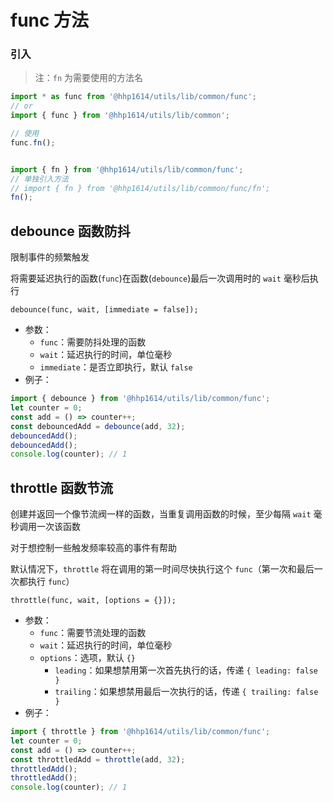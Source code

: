 # func 方法

### 引入

> 注：`fn` 为需要使用的方法名

```js
import * as func from '@hhp1614/utils/lib/common/func';
// or
import { func } from '@hhp1614/utils/lib/common';

// 使用
func.fn();


import { fn } from '@hhp1614/utils/lib/common/func';
// 单独引入方法
// import { fn } from '@hhp1614/utils/lib/common/func/fn';
fn();
```

## debounce 函数防抖

限制事件的频繁触发

将需要延迟执行的函数(`func`)在函数(`debounce`)最后一次调用时的 `wait` 毫秒后执行

```text
debounce(func, wait, [immediate = false]);
```

- 参数：
    - `func`：需要防抖处理的函数
    - `wait`：延迟执行的时间，单位毫秒
    - `immediate`：是否立即执行，默认 `false`
- 例子：
```js
import { debounce } from '@hhp1614/utils/lib/common/func';
let counter = 0;
const add = () => counter++;
const debouncedAdd = debounce(add, 32);
debouncedAdd();
debouncedAdd();
console.log(counter); // 1
```

## throttle 函数节流

创建并返回一个像节流阀一样的函数，当重复调用函数的时候，至少每隔 `wait` 毫秒调用一次该函数

对于想控制一些触发频率较高的事件有帮助

默认情况下，`throttle` 将在调用的第一时间尽快执行这个 `func`（第一次和最后一次都执行 `func`）

```text
throttle(func, wait, [options = {}]);
```

- 参数：
    - `func`：需要节流处理的函数
    - `wait`：延迟执行的时间，单位毫秒
    - `options`：选项，默认 `{}`
        - `leading`：如果想禁用第一次首先执行的话，传递 `{ leading: false }`
        - `trailing`：如果想禁用最后一次执行的话，传递 `{ trailing: false }`
- 例子：
```js
import { throttle } from '@hhp1614/utils/lib/common/func';
let counter = 0;
const add = () => counter++;
const throttledAdd = throttle(add, 32);
throttledAdd();
throttledAdd();
console.log(counter); // 1
```
